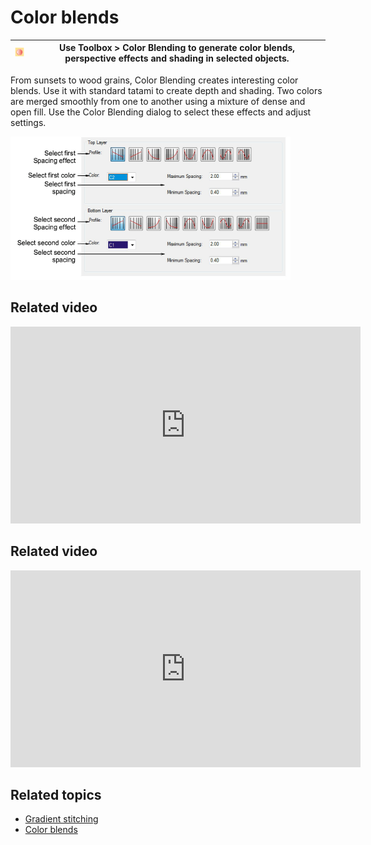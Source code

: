 # Color blends

| ![ColorBlending.png](assets/ColorBlending.png) | Use Toolbox > Color Blending to generate color blends, perspective effects and shading in selected objects. |
| ---------------------------------------------- | ----------------------------------------------------------------------------------------------------------- |

From sunsets to wood grains, Color Blending creates interesting color blends. Use it with standard tatami to create depth and shading. Two colors are merged smoothly from one to another using a mixture of dense and open fill. Use the Color Blending dialog to select these effects and adjust settings.

![summary_-_create00122.png](assets/summary_-_create00122.png)

## Related video

<iframe src="https://www.youtube.com/embed/f_HV1Hg37e0" frameborder="0" 
		 allow="accelerometer; autoplay; encrypted-media; gyroscope; picture-in-picture" 
		 allowfullscreen="" style="width: 560px; height: 315px;">

</iframe>

## Related video

<iframe src="https://www.youtube.com/embed/pFEJMT9Silc" frameborder="0" 
		 allow="accelerometer; autoplay; encrypted-media; gyroscope; picture-in-picture" 
		 allowfullscreen="" style="width: 560px; height: 315px;">

</iframe>

## Related topics

- [Gradient stitching](../../Decorative/specialty/Gradient_stitching)
- [Color blends](../../Decorative/specialty/Color_blends)
